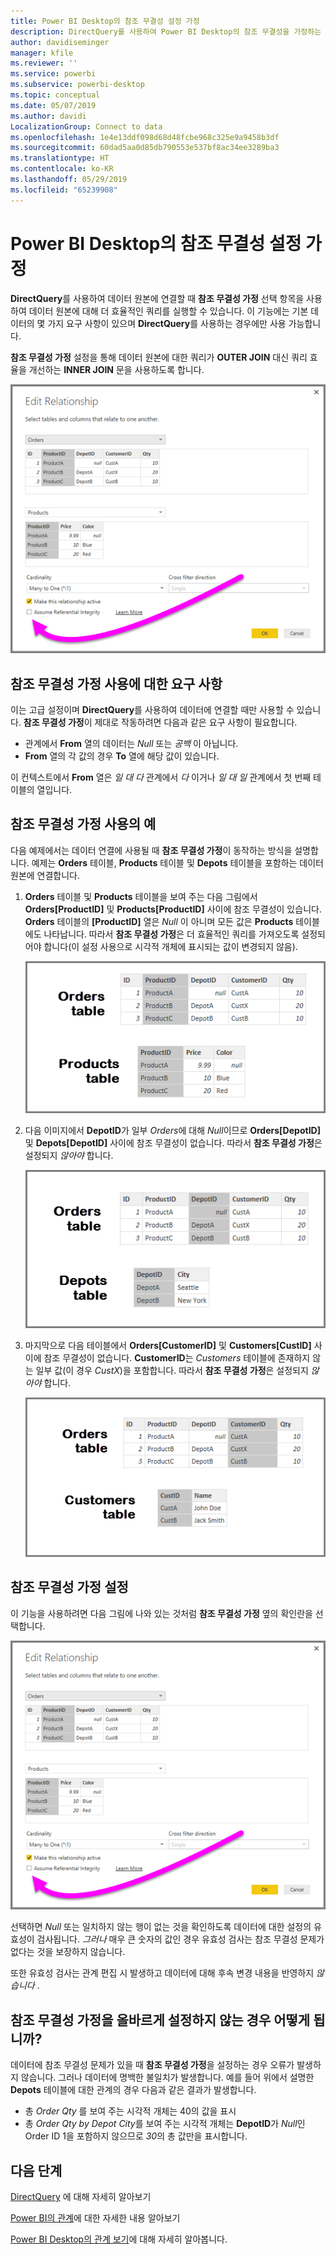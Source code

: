 ```yaml
---
title: Power BI Desktop의 참조 무결성 설정 가정
description: DirectQuery를 사용하여 Power BI Desktop의 참조 무결성을 가정하는 방법을 알아봅니다.
author: davidiseminger
manager: kfile
ms.reviewer: ''
ms.service: powerbi
ms.subservice: powerbi-desktop
ms.topic: conceptual
ms.date: 05/07/2019
ms.author: davidi
LocalizationGroup: Connect to data
ms.openlocfilehash: 1e4e13ddf098d68d48fcbe968c325e9a9458b3df
ms.sourcegitcommit: 60dad5aa0d85db790553e537bf8ac34ee3289ba3
ms.translationtype: HT
ms.contentlocale: ko-KR
ms.lasthandoff: 05/29/2019
ms.locfileid: "65239908"
---
```

# <a name="assume-referential-integrity-settings-in-power-bi-desktop"></a>Power BI Desktop의 참조 무결성 설정 가정
**DirectQuery**를 사용하여 데이터 원본에 연결할 때 **참조 무결성 가정** 선택 항목을 사용하여 데이터 원본에 대해 더 효율적인 쿼리를 실행할 수 있습니다. 이 기능에는 기본 데이터의 몇 가지 요구 사항이 있으며 **DirectQuery**를 사용하는 경우에만 사용 가능합니다.

**참조 무결성 가정** 설정을 통해 데이터 원본에 대한 쿼리가 **OUTER JOIN** 대신 쿼리 효율을 개선하는 **INNER JOIN** 문을 사용하도록 합니다.

![](media/desktop-assume-referential-integrity/assume-referential-integrity_1.png)

## <a name="requirements-for-using-assume-referential-integrity"></a>참조 무결성 가정 사용에 대한 요구 사항
이는 고급 설정이며 **DirectQuery**를 사용하여 데이터에 연결할 때만 사용할 수 있습니다. **참조 무결성 가정**이 제대로 작동하려면 다음과 같은 요구 사항이 필요합니다.

* 관계에서 **From** 열의 데이터는 *Null* 또는 *공백* 이 아닙니다.
* **From** 열의 각 값의 경우 **To** 열에 해당 값이 있습니다.

이 컨텍스트에서 **From** 열은 *일 대 다* 관계에서 *다* 이거나 *일 대 일* 관계에서 첫 번째 테이블의 열입니다.

## <a name="example-of-using-assume-referential-integrity"></a>참조 무결성 가정 사용의 예
다음 예제에서는 데이터 연결에 사용될 때 **참조 무결성 가정**이 동작하는 방식을 설명합니다. 예제는 **Orders** 테이블, **Products** 테이블 및 **Depots** 테이블을 포함하는 데이터 원본에 연결합니다.

1. **Orders** 테이블 및 **Products** 테이블을 보여 주는 다음 그림에서 **Orders[ProductID]** 및 **Products[ProductID]** 사이에 참조 무결성이 있습니다. **Orders** 테이블의 **[ProductID]** 열은 *Null* 이 아니며 모든 값은 **Products** 테이블에도 나타납니다. 따라서 **참조 무결성 가정**은 더 효율적인 쿼리를 가져오도록 설정되어야 합니다(이 설정 사용으로 시각적 개체에 표시되는 값이 변경되지 않음).
   
   ![](media/desktop-assume-referential-integrity/assume-referential-integrity_2.png)

2. 다음 이미지에서 **DepotID**가 일부 *Orders*에 대해 *Null*이므로 **Orders[DepotID]** 및 **Depots[DepotID]** 사이에 참조 무결성이 없습니다. 따라서 **참조 무결성 가정**은 설정되지 *않아야* 합니다.

   
   ![](media/desktop-assume-referential-integrity/assume-referential-integrity_3.png)
3. 마지막으로 다음 테이블에서 **Orders[CustomerID]** 및 **Customers[CustID]** 사이에 참조 무결성이 없습니다. **CustomerID**는 *Customers* 테이블에 존재하지 않는 일부 값(이 경우 *CustX*)을 포함합니다. 따라서 **참조 무결성 가정**은 설정되지 *않아야* 합니다.
   
   ![](media/desktop-assume-referential-integrity/assume-referential-integrity_4.png)

## <a name="setting-assume-referential-integrity"></a>참조 무결성 가정 설정
이 기능을 사용하려면 다음 그림에 나와 있는 것처럼 **참조 무결성 가정** 옆의 확인란을 선택합니다.

![](media/desktop-assume-referential-integrity/assume-referential-integrity_1.png)

선택하면 *Null* 또는 일치하지 않는 행이 없는 것을 확인하도록 데이터에 대한 설정의 유효성이 검사됩니다. *그러나* 매우 큰 숫자의 값인 경우 유효성 검사는 참조 무결성 문제가 없다는 것을 보장하지 않습니다.

또한 유효성 검사는 관계 편집 시 발생하고 데이터에 대해 후속 변경 내용을 반영하지 *않습니다* .

## <a name="what-happens-if-you-incorrectly-set-assume-referential-integrity"></a>참조 무결성 가정을 올바르게 설정하지 않는 경우 어떻게 됩니까?
데이터에 참조 무결성 문제가 있을 때 **참조 무결성 가정**을 설정하는 경우 오류가 발생하지 않습니다. 그러나 데이터에 명백한 불일치가 발생합니다. 예를 들어 위에서 설명한 **Depots** 테이블에 대한 관계의 경우 다음과 같은 결과가 발생합니다.

* 총 *Order Qty* 를 보여 주는 시각적 개체는 40의 값을 표시
* 총 *Order Qty by Depot City*를 보여 주는 시각적 개체는 **DepotID**가 *Null*인 Order ID 1을 포함하지 않으므로 *30*의 총 값만을 표시합니다.

## <a name="next-steps"></a>다음 단계
[DirectQuery](desktop-use-directquery.md) 에 대해 자세히 알아보기

[Power BI의 관계](desktop-create-and-manage-relationships.md)에 대한 자세한 내용 알아보기

[Power BI Desktop의 관계 보기](desktop-relationship-view.md)에 대해 자세히 알아봅니다.

